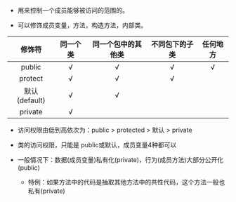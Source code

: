 
- 用来控制一个成员能够被访问的范围的。

- 可以修饰成员变量，方法，构造方法，内部类。

|     修饰符     | 同一个类 | 同一个包中的其他类 | 不同包下的子类 | 任何地方 |
| :---------: | :--: | :-------: | :-----: | :--: |
|   public    |  √   |     √     |    √    |  √   |
|   protect   |  √   |     √     |    √    |      |
| 默认(default) |  √   |     √     |         |      |
|   private   |  √   |           |         |      |

   - 访问权限由低到高依次为：public > protected > 默认 > private

   - 类的访问权限，只能是 public或默认，成员变量4种都可以

   - 一般情况下：数据(成员变量)私有化(private)，行为(成员方法)大部分公开化(public)
      - 特例：如果方法中的代码是抽取其他方法中的共性代码，这个方法一般也私有(private)
